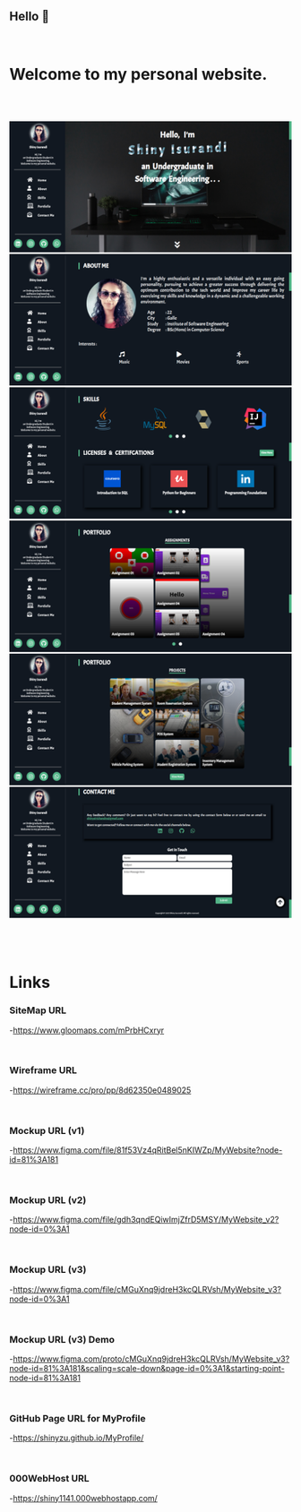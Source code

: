 ## **Hello 👋**

<br>

# **Welcome to my personal website.**

<br>
<br>

<img src = "assets/screenshots/1.png" alt = "sample"> <br>
<img src = "assets/screenshots/2.png" alt = "sample"> <br>
<img src = "assets/screenshots/3.png" alt = "sample"> <br>
<img src = "assets/screenshots/4.png" alt = "sample"> <br>
<img src = "assets/screenshots/5.png" alt = "sample"> <br>
<img src = "assets/screenshots/6.png" alt = "sample">

#

<br>

# **Links**

### SiteMap URL

-https://www.gloomaps.com/mPrbHCxryr

<br>

### Wireframe URL

-https://wireframe.cc/pro/pp/8d62350e0489025

<br>

### Mockup URL (v1)

-https://www.figma.com/file/81f53Vz4qRitBel5nKIWZp/MyWebsite?node-id=81%3A181

<br>

### Mockup URL (v2)

-https://www.figma.com/file/gdh3qndEQiwImjZfrD5MSY/MyWebsite_v2?node-id=0%3A1

<br>

### Mockup URL (v3)

-https://www.figma.com/file/cMGuXnq9jdreH3kcQLRVsh/MyWebsite_v3?node-id=0%3A1

<br>

### Mockup URL (v3) Demo

-https://www.figma.com/proto/cMGuXnq9jdreH3kcQLRVsh/MyWebsite_v3?node-id=81%3A181&scaling=scale-down&page-id=0%3A1&starting-point-node-id=81%3A181

<br>

### GitHub Page URL for MyProfile

-https://shinyzu.github.io/MyProfile/

<br>

### 000WebHost URL

-https://shiny1141.000webhostapp.com/

<br>

